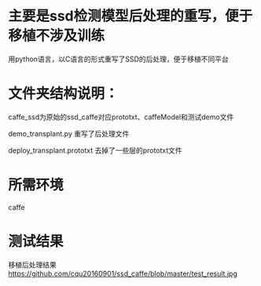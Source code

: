 # 主要是ssd检测模型后处理的重写，便于移植不涉及训练


用python语言，以C语言的形式重写了SSD的后处理，便于移植不同平台


# 文件夹结构说明：

  caffe_ssd为原始的ssd_caffe对应prototxt、caffeModel和测试demo文件
  
  demo_transplant.py 重写了后处理文件
  
  deploy_transplant.prototxt 去掉了一些层的prototxt文件
  

# 所需环境
caffe

# 测试结果
移植后处理结果
https://github.com/cqu20160901/ssd_caffe/blob/master/test_result.jpg
